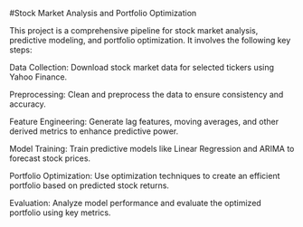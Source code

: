 #Stock Market Analysis and Portfolio Optimization

This project is a comprehensive pipeline for stock market analysis, predictive modeling, and portfolio optimization. It involves the following key steps:

Data Collection: Download stock market data for selected tickers using Yahoo Finance.

Preprocessing: Clean and preprocess the data to ensure consistency and accuracy.

Feature Engineering: Generate lag features, moving averages, and other derived metrics to enhance predictive power.

Model Training: Train predictive models like Linear Regression and ARIMA to forecast stock prices.

Portfolio Optimization: Use optimization techniques to create an efficient portfolio based on predicted stock returns.

Evaluation: Analyze model performance and evaluate the optimized portfolio using key metrics.
